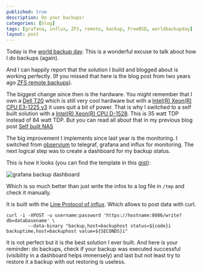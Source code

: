 ```yaml
---
published: true
description: Do your backups!
categories: [blog]
tags: [grafana, influx, ZFS, remote, backup, FreeBSD, worldbackupday]
layout: post
---
```


Today is the [world backup day](http://www.worldbackupday.com/en/).
This is a wonderful excuse to talk about how I do backups (again).

And I can happily report that the solution I build and blogged about is working perfectly.
(If you missed that here is the blog post from two years ago [ZFS remote backups](/blog/2017/03/31/ZFS-remote-backups/)).

The biggest change since then is the hardware. You might remember
that I own a [Dell T20](https://l33tsource.com/blog/2014/07/16/Dell-T20-Review/) which
is still very cool hardware but with a [Intel(R) Xeon(R) CPU E3-1225 v3](https://ark.intel.com/content/www/us/en/ark/products/75461/intel-xeon-processor-e3-1225-v3-8m-cache-3-20-ghz.html) it uses quit a bit of power.
That is why I switched to a self built solution with a [Intel(R) Xeon(R) CPU D-1528](https://ark.intel.com/content/www/us/en/ark/products/91198/intel-xeon-processor-d-1528-9m-cache-1-90-ghz.html). This is 35 watt TDP instead of 84 watt TDP. But you can
read all about that in my previous blog post [Self built NAS](/blog/2019/03/23/self-build-xeon-d-nas/)

The big improvement I implements since last year is the monitoring.
I switched from [observium](http://www.observium.org/) to telegraf, grafana and influx for monitoring.
The next logical step was to create a dashboard for my backup status.

This is how it looks (you can find the template in this [gist](https://gist.github.com/fliiiix/b8f98f9bc746dda9bced2ccdf22edb33)):

![grafana backup dashboard](/blog-bilder/2019-03-31-grafana-backup-dashboard.png)

Which is so much better than just write the infos to a log file
in `/tmp` and check it manually.

It is built with the [Line Protocol of influx](https://docs.influxdata.com/influxdb/v1.7/write_protocols/line_protocol_tutorial/).
Which allows to post data with curl.

```
curl -i -XPOST -u username:password 'https://hostname:8086/write?db=databasename' \
        --data-binary "backup,host=backuphost status=${code}i
backuptime,host=backuphost value=${SECONDS}i"
```

It is not perfect but it is the best solution I ever built.
And here is your reminder: do backups,
check if your backup was executed successful (visibility in a dashboard helps immensely)
and last but not least try to restore it a backup with out restoring is useless.

